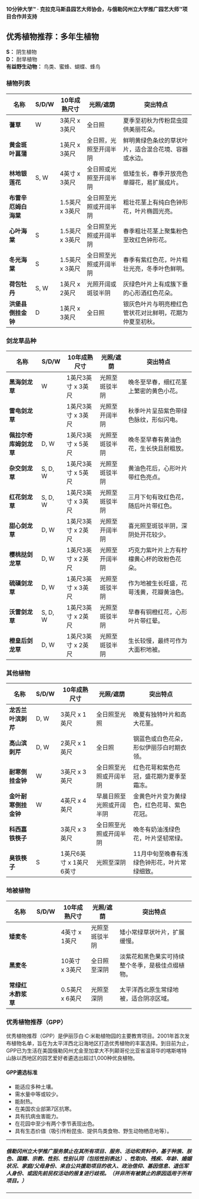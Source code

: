 #### 10分钟大学™ · 克拉克马斯县园艺大师协会，与俄勒冈州立大学推广园艺大师™项目合作并支持

## 优秀植物推荐：多年生植物

**S：** 阴生植物  
**D：** 耐旱植物  
**有益野生动物：** 鸟类、蜜蜂、蝴蝶、蜂鸟

### 植物列表

| 名称                         | S/D/W   | 10年成熟尺寸         | 光照/遮荫                   | 突出特点                                                                           |
|------------------------------|---------|----------------------|-----------------------------|-----------------------------------------------------------------------------------|
| **蓍草**                     | W       | 3英尺 x 3英尺         | 全日照                      | 夏季至初秋为传粉昆虫提供美丽花朵。                                                 |
| **黄金斑叶菖蒲**             |         | 1英尺 x 3英尺         | 全日照，光照至开阔半阴       | 鲜明黄绿色条纹的草状叶片，适合混合花境、容器或水边。                               |
| **林地银莲花**               | S, W    | 4英寸 x 3英尺         | 全日照或光照至开阔半阴       | 低矮生长，春季开放亮色单瓣花，易扩展成片。                                         |
| **布雷辛厄姆白海棠**         |         | 1.5英尺 x 3英尺       | 全日照至光照或开阔半阴       | 粗壮花茎上有纯白色钟形花，叶片椭圆光亮。                                           |
| **心叶海棠**                 | S       | 1.5英尺 x 3英尺       | 全日照至光照或开阔半阴       | 春季粗壮花茎上聚集粉色至玫红色钟形花。                                             |
| **冬光海棠**                 | S       | 1.5英尺 x 3英尺       | 全日照至光照或开阔半阴       | 春季有紫红色花，叶片粗壮光亮，冬季叶色鲜明。                                       |
| **荷包牡丹**                 | S, W    | 1英尺 x 2英尺         | 光照开阔或斑驳半阴           | 灰绿色叶片上有成簇下垂的心形酒红色花朵。                                           |
| **洪堡县倒挂金钟**           | D       | 1英尺 x 3英尺         | 全日照                      | 银灰色叶片与明亮橙红色管状花对比鲜明，花期为仲夏至初秋。                          |

### 剑龙草品种

| 名称                         | S/D/W   | 10年成熟尺寸         | 光照/遮荫                   | 突出特点                                                                           |
|------------------------------|---------|----------------------|-----------------------------|-----------------------------------------------------------------------------------|
| **黑海剑龙草**               | W       | 1英尺3英寸 x 3英尺   | 光照至斑驳半阴               | 晚冬至早春，细红花茎上繁密的黄色小花。                                             |
| **雷电剑龙草**               |         | 1英尺3英寸 x 3英尺   | 光照至开阔半阴               | 秋季叶片呈茄紫色带绿色脉纹，形似闪电。                                             |
| **佩拉尔奇库姆剑龙草**       | D, W    | 1英尺3英寸 x 5英尺   | 光照至斑驳半阴               | 晚冬至早春有黄油色花，生长快且耐粗放。                                             |
| **杂交剑龙草**               | S, D, W | 1英尺3英寸 x 5英尺   | 光照至斑驳半阴               | 黄油色花后，心形叶片带红色亮点。                                                   |
| **红花剑龙草**               | S, D, W | 1英尺3英寸 x 3英尺   | 光照至斑驳半阴               | 三月下旬有玫红色花，随后叶片带红色。                                               |
| **甜心剑龙草**               | D, W    | 1英尺3英寸 x 2英尺   | 光照至开阔半阴               | 喜光照至斑驳半阴，深阴处开花较少。                                                 |
| **樱桃挞剑龙草**             | D, W    | 1英尺3英寸 x 2英尺   | 光照至开阔半阴               | 巧克力紫叶片上方有柠檬黄心杯的玫粉色花朵。                                         |
| **硫磺剑龙草**               | D, W    | 1英尺3英寸 x 3英尺   | 光照至斑驳半阴               | 作为地被生长旺盛，花萼浅黄，花瓣黄油色。                                           |
| **沃雷剑龙草**               | S, D, W | 1英尺3英寸 x 2英尺   | 光照至斑驳半阴               | 早春有铜橙红花，心形叶片带红晕。                                                   |
| **橙皇后剑龙草**             | D, W    | 1英尺3英寸 x 2英尺   | 光照至斑驳半阴               | 生长较慢，最终可作为大面积地被。                                                   |

### 其他植物

| 名称                         | S/D/W   | 10年成熟尺寸         | 光照/遮荫                   | 突出特点                                                                           |
|------------------------------|---------|----------------------|-----------------------------|-----------------------------------------------------------------------------------|
| **龙舌兰叶滨刺芹**           | D, W    | 3英尺 x 1英尺         | 全日照至光照                | 晚夏有独特叶片和高大花茎。                                                         |
| **高山滨刺芹**               | D, W    | 2英尺 x 1英尺         | 全日照                      | 钢蓝色或白色花朵，形似伊丽莎白时期衣领。                                           |
| **耐寒倒挂金钟**             | W       | 3英尺 x 3英尺         | 全日照至光照或开阔半阴       | 红色花萼和紫色花冠，盛花期为夏季至霜冻。                                           |
| **金叶耐寒倒挂金钟**         | W       | 4英尺 x 4英尺         | 早晨日照至光照或开阔半阴     | 金黄色叶片变为黄绿色，红色花萼、紫色花冠。                                         |
| **科西嘉铁筷子**             |         | 3英尺 x 3英尺         | 全日照至光照或开阔半阴       | 晚冬有奶油浅绿色花，叶片坚韧常绿。                                                 |
| **臭铁筷子**                 | S       | 1英尺6英寸 x 1英尺6英寸 | 光照至深阴                  | 11月中旬至晚春有浅绿色钟形花，叶片常绿细致。                                       |

### 地被植物

| 名称                         | S/D/W   | 10年成熟尺寸         | 光照/遮荫                   | 突出特点                                                                           |
|------------------------------|---------|----------------------|-----------------------------|-----------------------------------------------------------------------------------|
| **矮麦冬**                   |         | 4英寸 x 1英尺         | 光照至斑驳半阴               | 矮小常绿草状叶片，扩展缓慢。                                                       |
| **黑麦冬**                   |         | 10英寸 x 3英尺        | 全日照至深阴                 | 淡紫花和黑色果实可持续整个冬季，是极佳点缀植物。                                   |
| **常绿红木酢浆草**           |         | 0.5英尺 x 6英尺       | 光照至深阴                   | 太平洋西北原生常绿地被，适合阴凉区域。                                             |

### 优秀植物推荐（GPP）

优秀植物推荐（GPP）是伊丽莎白·C·米勒植物园的主要教育项目。2001年首次发布植物名单，旨在为太平洋西北沿海地区打造优秀植物的丰富选择。到目前为止，GPP已为生活在美国俄勒冈州尤金至加拿大不列颠哥伦比亚省温哥华的喀斯喀特山脉以西地区的园艺爱好者遴选出超过1,000种优良植物。

#### GPP遴选标准

- 能适应多种土壤。
- 需水量中等或较少。
- 能耐热。
- 在美国农业部第7区抗寒。
- 具有抗病虫害能力。
- 在花园中至少有两个季节表现出色。
- 具有生态价值（吸引传粉昆虫、提供鸟类食物、野生动物栖息地等）。

---

##### 俄勒冈州立大学推广服务禁止在其所有项目、服务、活动和资料中，基于种族、肤色、国籍、宗教、性别、性别认同（包括性别表达）、性取向、残疾、年龄、婚姻状况、家庭/父母身份、来自公共援助项目的收入、政治信仰、基因信息、退伍军人身份、或因先前民权活动的报复进行歧视。（并非所有被禁止的原因适用于所有项目。）
---